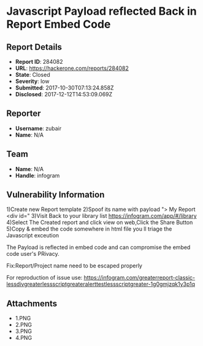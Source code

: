 # Javascript Payload reflected Back in Report Embed Code

## Report Details
- **Report ID**: 284082
- **URL**: https://hackerone.com/reports/284082
- **State**: Closed
- **Severity**: low
- **Submitted**: 2017-10-30T07:13:24.858Z
- **Disclosed**: 2017-12-12T14:53:09.069Z

## Reporter
- **Username**: zubair
- **Name**: N/A

## Team
- **Name**: N/A
- **Handle**: infogram

## Vulnerability Information
1)Create new Report template 
2)Spoof its name with payload "></div> My Report <script type="text/javascript">alert(document.cookie);</script><div id="
3)Visit Back to your library list https://infogram.com/app/#/library
4)Select The Created report and click view on web,Click the Share Button
5)Copy & embed the code somewhere in html file you ll triage the Javascript exceution


The Payload is reflected in embed code and can compromise the embed code user's PRivacy.

Fix:Report/Project name need to be escaped properly

For reproduction of issue use:
https://infogram.com/greaterreport-classic-lessdivgreaterlessscriptgreateralerttestlessscriptgreater-1g0gmjzqk1y3p1q


## Attachments
- 1.PNG
- 2.PNG
- 3.PNG
- 4.PNG
